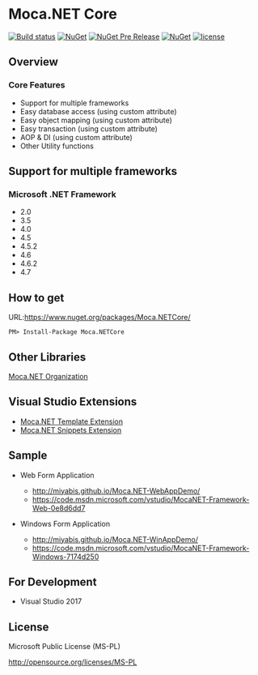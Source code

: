 # Moca.NET Core

[![Build status](https://ci.appveyor.com/api/projects/status/kq6o4o1jcia74so0?svg=true)](https://ci.appveyor.com/project/miyabis/mocacore)
[![NuGet](https://img.shields.io/nuget/v/Moca.NETCore.svg)](https://www.nuget.org/packages/Moca.NETCore/)
[![NuGet Pre Release](https://img.shields.io/nuget/vpre/Moca.NETCore.svg)](https://www.nuget.org/packages/Moca.NETCore/)
[![NuGet](https://img.shields.io/nuget/dt/Moca.NETCore.svg)](https://www.nuget.org/packages/Moca.NETCore/)
[![license](https://img.shields.io/badge/License-MS--PL-blue.svg)](https://opensource.org/licenses/MS-PL)

## Overview
### Core Features

* Support for multiple frameworks
* Easy database access (using custom attribute) 
* Easy object mapping (using custom attribute)
* Easy transaction (using custom attribute)
* AOP & DI (using custom attribute)
* Other Utility functions

## Support for multiple frameworks
### Microsoft .NET Framework
* 2.0
* 3.5
* 4.0
* 4.5
* 4.5.2
* 4.6
* 4.6.2
* 4.7

## How to get

URL:https://www.nuget.org/packages/Moca.NETCore/
```
PM> Install-Package Moca.NETCore
```

## Other Libraries

[Moca.NET Organization](https://github.com/mocanet)

## Visual Studio Extensions

* [Moca.NET Template Extension](https://marketplace.visualstudio.com/items?itemName=MiYABiS.MocaNETTemplate30)
* [Moca.NET Snippets Extension](https://marketplace.visualstudio.com/items?itemName=MiYABiS.MocaNETCodeSnippet)

## Sample

* Web Form Application  
  * http://miyabis.github.io/Moca.NET-WebAppDemo/  
  * https://code.msdn.microsoft.com/vstudio/MocaNET-Framework-Web-0e8d6dd7

* Windows Form Application  
  * http://miyabis.github.io/Moca.NET-WinAppDemo/  
  * https://code.msdn.microsoft.com/vstudio/MocaNET-Framework-Windows-7174d250

## For Development

* Visual Studio 2017

## License

Microsoft Public License (MS-PL)

http://opensource.org/licenses/MS-PL
